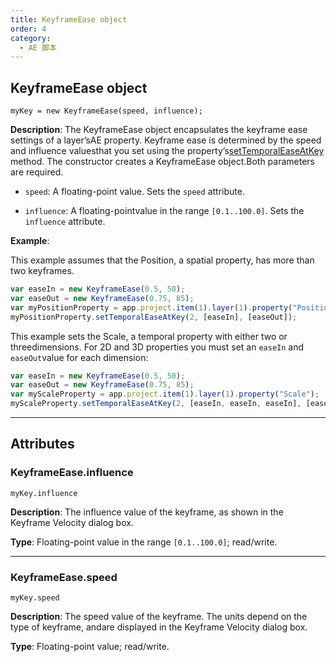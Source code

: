 ```yaml
---
title: KeyframeEase object
order: 4
category:
  - AE 脚本
---
```


## KeyframeEase object

`myKey = new KeyframeEase(speed, influence);`

**Description**: The KeyframeEase object encapsulates the keyframe ease settings of a layer’sAE property. Keyframe ease is determined by the speed and influence valuesthat you set using the property’s[setTemporalEaseAtKey](../properties/property.html#property-settemporaleaseatkey) method. The constructor creates a KeyframeEase object.Both parameters are required.

- `speed`: A floating-point value. Sets the `speed` attribute.

- `influence`: A floating-pointvalue in the range `[0.1..100.0]`. Sets the `influence` attribute.

**Example**:

This example assumes that the Position, a spatial property, has more than two
keyframes.

```javascript
var easeIn = new KeyframeEase(0.5, 50);
var easeOut = new KeyframeEase(0.75, 85);
var myPositionProperty = app.project.item(1).layer(1).property("Position");
myPositionProperty.setTemporalEaseAtKey(2, [easeIn], [easeOut]);
```

This example sets the Scale, a temporal property with either two or threedimensions. For 2D and 3D properties you must set an `easeIn` and `easeOut`value for each dimension:

```javascript
var easeIn = new KeyframeEase(0.5, 50);
var easeOut = new KeyframeEase(0.75, 85);
var myScaleProperty = app.project.item(1).layer(1).property("Scale");
myScaleProperty.setTemporalEaseAtKey(2, [easeIn, easeIn, easeIn], [easeOut, easeOut, easeOut]);
```

---

## Attributes

### KeyframeEase.influence

`myKey.influence`

**Description**: The influence value of the keyframe, as shown in the Keyframe Velocity dialog
box.

**Type**: Floating-point value in the range `[0.1..100.0]`; read/write.

---

### KeyframeEase.speed

`myKey.speed`

**Description**: The speed value of the keyframe. The units depend on the type of keyframe, andare displayed in the Keyframe Velocity dialog box.

**Type**: Floating-point value; read/write.
